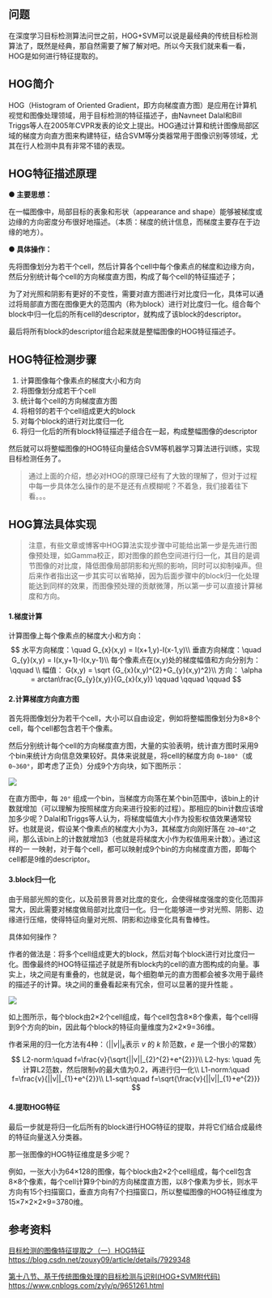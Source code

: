 ## 问题

在深度学习目标检测算法问世之前，HOG+SVM可以说是最经典的传统目标检测算法了，既然是经典，那自然需要了解了解对吧。所以今天我们就来看一看，HOG是如何进行特征提取的。

## HOG简介

HOG（Histogram of Oriented Gradient，即方向梯度直方图）是应用在计算机视觉和图像处理领域，用于目标检测的特征描述子，由Navneet Dalal和Bill Triggs等人在2005年CVPR发表的论文上提出。HOG通过计算和统计图像局部区域的梯度方向直方图来构建特征，结合SVM等分类器常用于图像识别等领域，尤其在行人检测中具有非常不错的表现。

## HOG特征描述原理

**● 主要思想：** 

在一幅图像中，局部目标的表象和形状（appearance and shape）能够被梯度或边缘的方向密度分布很好地描述。（本质：梯度的统计信息，而梯度主要存在于边缘的地方）。

**● 具体操作：** 

先将图像划分为若干个cell，然后计算各个cell中每个像素点的梯度和边缘方向，然后分别统计每个cell的方向梯度直方图，构成了每个cell的特征描述子；

为了对光照和阴影有更好的不变性，需要对直方图进行对比度归一化，具体可以通过将局部直方图在图像更大的范围内（称为block）进行对比度归一化。组合每个block中归一化后的所有cell的descriptor，就构成了该block的descriptor。

最后将所有block的descriptor组合起来就是整幅图像的HOG特征描述子。

## HOG特征检测步骤

1. 计算图像每个像素点的梯度大小和方向
2. 将图像划分成若干个cell
3. 统计每个cell的方向梯度直方图
4. 将相邻的若干个cell组成更大的block
5. 对每个block的进行对比度归一化
6. 将归一化后的所有block特征描述子组合在一起，构成整幅图像的descriptor

然后就可以将整幅图像的HOG特征向量结合SVM等机器学习算法进行训练，实现目标检测任务了。

> 通过上面的介绍，想必对HOG的原理已经有了大致的理解了，但对于过程中每一步具体怎么操作的是不是还有点模糊呢？不着急，我们接着往下看。。。

## HOG算法具体实现

> 注意，有些文章或博客中HOG算法实现步骤中可能给出第一步是先进行图像预处理，如Gamma校正，即对图像的颜色空间进行归一化，其目的是调节图像的对比度，降低图像局部阴影和光照的影响，同时可以抑制噪声。但后来作者指出这一步其实可以省略掉，因为后面步骤中的block归一化处理能达到同样的效果，而图像预处理的贡献微薄，所以第一步可以直接计算梯度和方向。

#### 1.梯度计算

计算图像上每个像素点的梯度大小和方向：
$$
水平方向梯度：\quad G_{x}(x,y) = I(x+1,y)-I(x-1,y)\\
垂直方向梯度：\quad G_{y}(x,y) = I(x,y+1)-I(x,y-1)\\
每个像素点在(x,y)处的梯度幅值和方向分别为：\qquad \\
幅值： G(x,y) = \sqrt {G_{x}(x,y)^{2}+G_{y}(x,y)^2}\\
方向： \alpha = arctan\frac{G_{y}(x,y)}{G_{x}(x,y)} \qquad \qquad \qquad
$$

#### 2.计算梯度方向直方图

首先将图像划分为若干个cell，大小可以自由设定，例如将整幅图像划分为8×8个cell，每个cell都包含若干个像素。

然后分别统计每个cell的方向梯度直方图，大量的实验表明，统计直方图时采用9个bin来统计方向信息效果较好。具体来说就是，将cell的梯度方向 `0~180°`（或 `0~360°`，即考虑了正负）分成9个方向块，如下图所示：

![](https://i.loli.net/2020/06/25/Lasjh6PgRdKSAN9.png)

在直方图中，每 `20°` 组成一个bin，当梯度方向落在某个bin范围中，该bin上的计数就增加（可以理解为按照梯度方向来进行投影的过程）。那相应的bin计数应该增加多少呢？Dalal和Triggs等人认为，将梯度幅值大小作为投影权值效果通常较好。也就是说，假设某个像素点的梯度大小为3，其梯度方向刚好落在 `20~40°`之间，那么该bin上的计数就增加3（也就是将梯度大小作为权值用来计数）。通过这样的一 一映射，对于每个cell，都可以映射成9个bin的方向梯度直方图，即每个cell都是9维的descriptor。

#### 3.block归一化

由于局部光照的变化，以及前景背景对比度的变化，会使得梯度强度的变化范围非常大，因此需要对梯度做局部对比度归一化。归一化能够进一步对光照、阴影、边缘进行压缩，使得特征向量对光照、阴影和边缘变化具有鲁棒性。

具体如何操作？

作者的做法是：将多个cell组成更大的block，然后对每个block进行对比度归一化。图像最终的HOG特征描述子就是所有block内的cell的直方图构成的向量。事实上，块之间是有重叠的，也就是说，每个细胞单元的直方图都会被多次用于最终的描述子的计算。块之间的重叠看起来有冗余，但可以显著的提升性能 。

![](F:%5Cstudy%5CMyProject%5CNotes%5CCV%5Cimage%5CHOG1.png)

如上图所示，每个block由2×2个cell组成，每个cell包含8×8个像素，每个cell得到9个方向的bin，因此每个block的特征向量维度为2×2×9=36维。

作者采用的归一化方法有4种：（$||v||_{k}$表示 $v$ 的 $k$ 阶范数，$e$ 是一个很小的常数）
$$
L2-norm:\quad f=\frac{v}{\sqrt{||v||_{2}^{2}+e^{2}}}\\
L2-hys: \quad 先计算L2范数，然后限制v的最大值为0.2，再进行归一化\\
L1-norm:\quad f=\frac{v}{||v||_{1}+e^{2}}\\
L1-sqrt:\quad f=\sqrt{\frac{v}{||v||_{1}+e^{2}}}
$$

#### 4.提取HOG特征

最后一步就是将归一化后所有的block进行HOG特征的提取，并将它们结合成最终的特征向量送入分类器。

那一张图像的HOG特征维度是多少呢？

例如，一张大小为64×128的图像，每个block由2×2个cell组成，每个cell包含8×8个像素，每个cell计算9个bin的方向梯度直方图，以8个像素为步长，则水平方向有15个扫描窗口，垂直方向有7个扫描窗口，所以整幅图像的HOG特征维度为15×7×2×2×9=3780维。



## 参考资料

[目标检测的图像特征提取之（一）HOG特征](https://blog.csdn.net/zouxy09/article/details/7929348) https://blog.csdn.net/zouxy09/article/details/7929348

[第十八节、基于传统图像处理的目标检测与识别(HOG+SVM附代码)](https://www.cnblogs.com/zyly/p/9651261.html) https://www.cnblogs.com/zyly/p/9651261.html